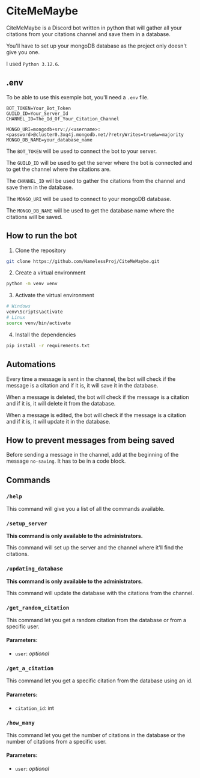 # CiteMeMaybe
CiteMeMaybe is a Discord bot written in python that will gather all your citations from your citations channel and save them in a database.

You'll have to set up your mongoDB database as the project only doesn't give you one.

I used `Python 3.12.6`.

## .env
To be able to use this exemple bot, you'll need a `.env` file.
```env
BOT_TOKEN=Your_Bot_Token
GUILD_ID=Your_Server_Id
CHANNEL_ID=The_Id_Of_Your_Citation_Channel

MONGO_URI=mongodb+srv://<username>:<password>@cluster0.3xq4j.mongodb.net/?retryWrites=true&w=majority
MONGO_DB_NAME=your_database_name
```
The `BOT_TOKEN` will be used to connect the bot to your server.

The `GUILD_ID` will be used to get the server where the bot is connected and to get the channel where the citations are.

The `CHANNEL_ID` will be used to gather the citations from the channel and save them in the database.

The `MONGO_URI` will be used to connect to your mongoDB database.

The `MONGO_DB_NAME` will be used to get the database name where the citations will be saved.

## How to run the bot
1. Clone the repository
```bash
git clone https://github.com/NamelessProj/CiteMeMaybe.git
```
2. Create a virtual environment
```bash
python -m venv venv
```
3. Activate the virtual environment
```bash
# Windows
venv\Scripts\activate
# Linux
source venv/bin/activate
```
4. Install the dependencies
```bash
pip install -r requirements.txt
```

## Automations
Every time a message is sent in the channel, the bot will check if the message is a citation and if it is, it will save it in the database.

When a message is deleted, the bot will check if the message is a citation and if it is, it will delete it from the database.

When a message is edited, the bot will check if the message is a citation and if it is, it will update it in the database.

## How to prevent messages from being saved
Before sending a message in the channel, add at the beginning of the message `no-saving`. It has to be in a code block.

## Commands
### `/help`
This command will give you a list of all the commands available.

### `/setup_server`
__This command is only available to the administrators.__

This command will set up the server and the channel where it'll find the citations.

### `/updating_database`
__This command is only available to the administrators.__

This command will update the database with the citations from the channel.

### `/get_random_citation`
This command let you get a random citation from the database or from a specific user.
#### Parameters:
- `user`: _optional_

### `/get_a_citation`
This command let you get a specific citation from the database using an id.
#### Parameters:
- `citation_id`: int

### `/how_many`
This command let you get the number of citations in the database or the number of citations from a specific user.
#### Parameters:
- `user`: _optional_